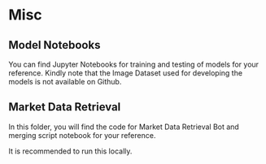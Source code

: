 Misc
====

## Model Notebooks
You can find Jupyter Notebooks for training and testing of models for your reference. Kindly note that the Image Dataset used for developing the models is not available on Github.

## Market Data Retrieval
In this folder, you will find the code for Market Data Retrieval Bot and merging script notebook for your reference.

It is recommended to run this locally.
